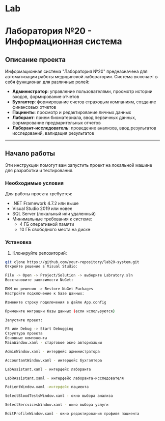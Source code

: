 # Lab
# Лаборатория №20 - Информационная система

## Описание проекта

Информационная система "Лаборатория №20" предназначена для автоматизации работы медицинской лаборатории. Система включает в себя функционал для различных ролей:

- **Администратор**: управление пользователями, просмотр истории входов, формирование отчетов
- **Бухгалтер**: формирование счетов страховым компаниям, создание финансовых отчетов
- **Пациенты**: просмотр и редактирование личных данных
- **Лаборант**: прием биоматериала, ввод первичных данных, формирование предварительных отчетов
- **Лаборант-исследователь**: проведение анализов, ввод результатов исследований, валидация результатов

---

## Начало работы

Эти инструкции помогут вам запустить проект на локальной машине для разработки и тестирования.

### Необходимые условия

Для работы проекта требуется:

- .NET Framework 4.7.2 или выше
- Visual Studio 2019 или новее
- SQL Server (локальный или удаленный)
- Минимальные требования к системе:
  - 4 ГБ оперативной памяти
  - 10 ГБ свободного места на диске

### Установка

1. Клонируйте репозиторий:

```bash
git clone https://github.com/your-repository/lab20-system.git
Откройте решение в Visual Studio:

File -> Open -> Project/Solution -> выберите Labratory.sln
Восстановите зависимости NuGet:

ПКМ по решению -> Restore NuGet Packages
Настройте подключение к базе данных:

Измените строку подключения в файле App.config

Примените миграции базы данных (если используются)

Запустите проект:

F5 или Debug -> Start Debugging
Структура проекта
Основные компоненты
MainWindow.xaml - стартовое окно авторизации

AdminWindow.xaml - интерфейс администратора

AccountantWindow.xaml - интерфейс бухгалтера

LabAssistant.xaml - интерфейс лаборанта

LabRAssistant.xaml - интерфейс лаборанта-исследователя

PatientWindow.xaml -интерфейс пациента

SelectBloodTestsWindow.xaml - окно выбора анализа

SelectSercvicesWindow.xaml - окно выбора услуги

EditProfileWindow.xaml - окно редактирования профиля пациента
